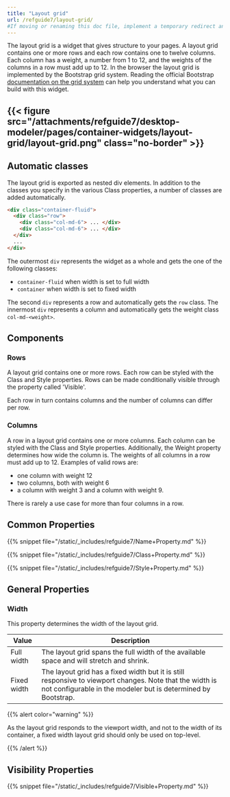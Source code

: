 ```yaml
---
title: "Layout grid"
url: /refguide7/layout-grid/
#If moving or renaming this doc file, implement a temporary redirect and let the respective team know they should update the URL in the product. See Mapping to Products for more details.
---
```



The layout grid is a widget that gives structure to your pages. A layout grid contains one or more rows and each row contains one to twelve columns. Each column has a weight, a number from 1 to 12, and the weights of the columns in a row must add up to 12\. In the browser the layout grid is implemented by the Bootstrap grid system. Reading the official Bootstrap [documentation on the grid system](https://getbootstrap.com/css/#grid) can help you understand what you can build with this widget.

## {{< figure src="/attachments/refguide7/desktop-modeler/pages/container-widgets/layout-grid/layout-grid.png" class="no-border" >}}

## Automatic classes

The layout grid is exported as nested div elements. In addition to the classes you specify in the various Class properties, a number of classes are added automatically.

```html
<div class="container-fluid">
  <div class="row">
    <div class="col-md-6"> ... </div>
    <div class="col-md-6"> ... </div>
  </div>
  ...
</div> 
```

The outermost `div` represents the widget as a whole and gets the one of the following classes:

* `container-fluid` when width is set to full width
* `container` when width is set to fixed width

The second `div` represents a row and automatically gets the `row` class. The innermost `div` represents a column and automatically gets the weight class `col-md-<weight>`.

## Components

### Rows

A layout grid contains one or more rows. Each row can be styled with the Class and Style properties. Rows can be made conditionally visible through the property called 'Visible'.

Each row in turn contains columns and the number of columns can differ per row.

### Columns

A row in a layout grid contains one or more columns. Each column can be styled with the Class and Style properties. Additionally, the Weight property determines how wide the column is. The weights of all columns in a row must add up to 12\. Examples of valid rows are:

* one column with weight 12
* two columns, both with weight 6
* a column with weight 3 and a column with weight 9. 

There is rarely a use case for more than four columns in a row.

## Common Properties

{{% snippet file="/static/_includes/refguide7/Name+Property.md" %}}

{{% snippet file="/static/_includes/refguide7/Class+Property.md" %}} 

{{% snippet file="/static/_includes/refguide7/Style+Property.md" %}}

## General Properties

### Width

This property determines the width of the layout grid. 

| Value | Description |
| --- | --- |
| Full width | The layout grid spans the full width of the available space and will stretch and shrink. |
| Fixed width | The layout grid has a fixed width but it is still responsive to viewport changes. Note that the width is not configurable in the modeler but is determined by Bootstrap. |

{{% alert color="warning" %}}

As the layout grid responds to the viewport width, and not to the width of its container, a fixed width layout grid should only be used on top-level.

{{% /alert %}}

## Visibility Properties

{{% snippet file="/static/_includes/refguide7/Visible+Property.md" %}}
